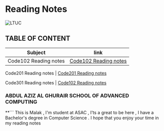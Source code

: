 # Reading Notes
![LTUC](https://img.alwakeelnews.com/Content/Upload/small/8202013104316907594295.jpg)

## TABLE OF CONTENT 

**Subject** | **link**
------------ | -------------
Code102 Reading notes | [Code102 Reading notes](https://malakmomani.github.io/reading-notes/code102/home)

Code201 Reading notes | [Code201 Reading notes](https://malakmomani.github.io/reading-notes/code201/home)

Code301 Reading notes | [Code102 Reading notes](https://malakmomani.github.io/reading-notes/code301/home)

### ABDUL AZIZ AL GHURAIR SCHOOL OF ADVANCED COMPUTING

**```
This is Malak , I'm student at ASAC , I'ts a great to be here , I have a Bachelor's degree in Computer Science .
I hope that you enjoy your time in my reading notes
```**


